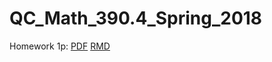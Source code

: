 # QC_Math_390.4_Spring_2018

Homework 1p:
[PDF](QC_Math_390.4_Spring_2018/hw01/hw01p.pdf)
[RMD](QC_Math_390.4_Spring_2018/hw01/hw01p.Rmd)
